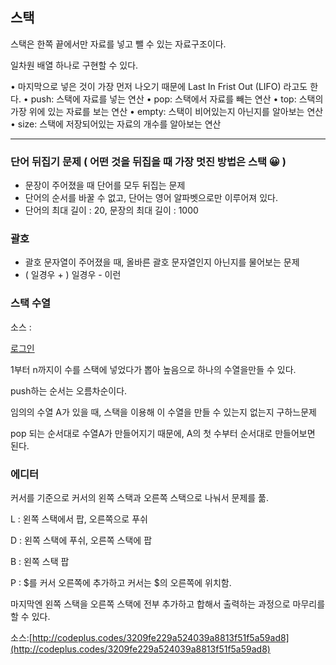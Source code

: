 ## 스택

스택은 한쪽 끝에서만 자료를 넣고 뺄 수 있는 자료구조이다. 

일차원 배열 하나로 구현할 수 있다. 

• 마지막으로 넣은 것이 가장 먼저 나오기 때문에 Last In Frist Out (LIFO) 라고도 한다.
• push: 스택에 자료를 넣는 연산
• pop: 스택에서 자료를 빼는 연산
• top: 스택의 가장 위에 있는 자료를 보는 연산
• empty: 스택이 비어있는지 아닌지를 알아보는 연산
• size: 스택에 저장되어있는 자료의 개수를 알아보는 연산

---

### 단어 뒤집기 문제 ( 어떤 것을 뒤집을 때 가장 멋진 방법은 스택 😀 )

- 문장이 주어졌을 때 단어를 모두 뒤집는 문제
- 단어의 순서를 바꿀 수 없고, 단어는 영어 알파벳으로만 이루어져 있다.
- 단어의 최대 길이 : 20, 문장의 최대 길이 : 1000

### 괄호

- 괄호 문자열이 주어졌을 때, 올바른 괄호 문자열인지 아닌지를 물어보는 문제
- ( 일경우 + ) 일경우 - 이런

### 스택 수열

소스 : 

[로그인](http://codeplus.codes/4799b36eb5dd488ea4c291751e381da8)

1부터 n까지이 수를 스택에 넣었다가 뽑아 높음으로 하나의 수열을만들 수 있다.

push하는 순서는 오름차순이다.

임의의 수열 A가 있을 때, 스택을 이용해 이 수열을 만들 수 있는지 없는지 구하느문제

pop 되는 순서대로 수열A가 만들어지기 때문에, A의 첫 수부터 순서대로 만들어보면 된다.

### 에디터

커서를 기준으로 커서의 왼쪽 스택과 오른쪽 스택으로 나눠서 문제를 풂.

L :  왼쪽 스택에서 팝, 오른쪽으로 푸쉬

D : 왼쪽 스택에 푸쉬, 오른쪽 스택에 팝

B : 왼쪽 스택 팝

P : $를 커서 오른쪽에 추가하고 커서는 $의 오른쪽에 위치함.

마지막엔 왼쪽 스택을 오른쪽 스택에 전부 추가하고 합해서 출력하는 과정으로 마무리를 할 수 있다.

소스:[http://codeplus.codes/3209fe229a524039a8813f51f5a59ad8](http://codeplus.codes/3209fe229a524039a8813f51f5a59ad8)